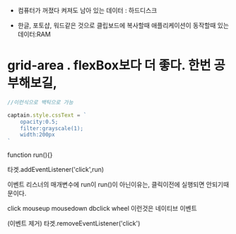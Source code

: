 + 컴퓨터가 꺼졌다 켜져도 남아 있는 데이터 : 하드디스크

+ 한글, 포토샵, 워드같은 것으로 클립보드에 복사할때 애플리케이션이 동작할때 있는 데이터:RAM


# grid-area   . flexBox보다 더 좋다. 한번 공부해보길,


```javascript
//이런식으로 백틱으로 가능

captain.style.cssText = `
    opacity:0.5;
    filter:grayscale(1);
    width:200px
`
```

function run(){}

타겟.addEventListener('click',run)

이벤트 리스너의 매개변수에 run이  run()이 아닌이유는, 클릭이전에 실행되면 안되기때문이다.

click mouseup mousedown dbclick wheel 이런것은 네이티브 이벤트


(이벤트 제거)
타겟.removeEventListener('click')


